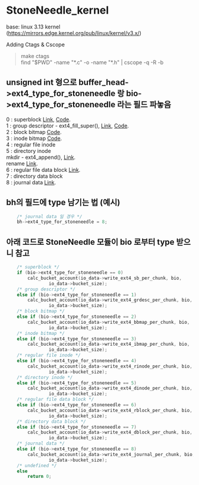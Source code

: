 # StoneNeedle_kernel
base: linux 3.13 kernel (https://mirrors.edge.kernel.org/pub/linux/kernel/v3.x/)



Adding Ctags & Cscope
>make ctags  
>find "$PWD" -name "\*.c" -o -name "\*.h" | cscope -q -R -b




## unsigned int 형으로 buffer_head->ext4_type_for_stoneneedle 랑 bio->ext4_type_for_stoneneedle 라는 필드 파놓음  

0 : superblock  [Link](https://github.com/ghdud4006/StoneNeedle_kernel/commit/1ee82346958eb81c3f16a5c5bc866d25c15a4cb4), [Code](https://github.com/ghdud4006/StoneNeedle_kernel/commit/e38b5aa7e66d32e354f4b95a5cb3961fe04b4641).  
1 : group descriptor - ext4_fill_super(), [Link](https://github.com/ghdud4006/StoneNeedle_kernel/commit/63201855d557eeeeb517d77cb8af3356cc2a74e1), [Code](https://github.com/ghdud4006/StoneNeedle_kernel/commit/0116d24a361fad7b0e443bc5a07510bf20b1ea1d).   
2 : block bitmap  [Code](https://github.com/ghdud4006/StoneNeedle_kernel/commit/a509d7b2b2f54de477d54c820ff70ac1dd67bc99).  
3 : inode bitmap  [Code](https://github.com/ghdud4006/StoneNeedle_kernel/commit/681e51e636ea4414a68501d0af2bae63558d5a3b).  
4 : regular file inode  
5 : directory inode  
	mkdir - ext4_append(), [Link](https://github.com/ghdud4006/StoneNeedle_kernel/commit/da4d07ea899a574496dbb9af0be3a76ecd6b1bc0).  
	rename [Link](https://github.com/ghdud4006/StoneNeedle_kernel/commit/9dd949242784af2f2f0d4ad1fe1a74b74713d003).  
6 : regular file data block [Link](https://github.com/ghdud4006/StoneNeedle_kernel/commit/908ae75dcfbb3f0a6047739f4a41e36a9a814778).  
7 : directory data block  
8 : journal data  [Link](https://github.com/ghdud4006/StoneNeedle_kernel/commit/1df8117167be910fa8e952d6aba9b4071818bbed).


## bh의 필드에 type 남기는 법 (예시)

```c
	/* journal data 일 경우 */
	bh->ext4_type_for_stoneneedle = 8; 
```



## 아래 코드로 StoneNeedle 모듈이 bio 로부터 type 받으니 참고  

```c
  	/* superblock */
  	if (bio->ext4_type_for_stoneneedle == 0)
		calc_bucket_account(io_data->write_ext4_sb_per_chunk, bio,
			    io_data->bucket_size);
	/* group descriptor */
	else if (bio->ext4_type_for_stoneneedle == 1) 
		calc_bucket_account(io_data->write_ext4_grdesc_per_chunk, bio,
			    io_data->bucket_size);	
	/* block bitmap */
	else if (bio->ext4_type_for_stoneneedle == 2) 
		calc_bucket_account(io_data->write_ext4_bbmap_per_chunk, bio,
			    io_data->bucket_size);
	/* inode bitmap */
	else if (bio->ext4_type_for_stoneneedle == 3) 
		calc_bucket_account(io_data->write_ext4_ibmap_per_chunk, bio,
			    io_data->bucket_size);
	/* regular file inode */
	else if (bio->ext4_type_for_stoneneedle == 4) 
		calc_bucket_account(io_data->write_ext4_rinode_per_chunk, bio,
			    io_data->bucket_size);
	/* directory inode */
	else if (bio->ext4_type_for_stoneneedle == 5) 
		calc_bucket_account(io_data->write_ext4_dinode_per_chunk, bio,
			    io_data->bucket_size);
	/* regular file data block */
	else if (bio->ext4_type_for_stoneneedle == 6) 
		calc_bucket_account(io_data->write_ext4_rblock_per_chunk, bio,
			    io_data->bucket_size);
	/* directory data block */
	else if (bio->ext4_type_for_stoneneedle == 7) 
		calc_bucket_account(io_data->write_ext4_dblock_per_chunk, bio,
			    io_data->bucket_size);
	/* journal data */
	else if (bio->ext4_type_for_stoneneedle == 8) 
		calc_bucket_account(io_data->write_ext4_journal_per_chunk, bio,
			    io_data->bucket_size);
	/* undefined */
	else  
		return 0;
```
